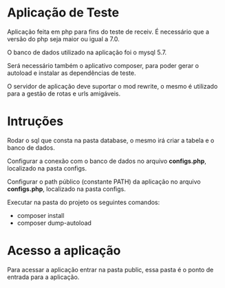 # Aplicação de Teste

Aplicação feita em php para fins do teste de receiv. É necessário que a versão do php seja maior ou igual a 7.0.

O banco de dados utilizado na aplicação foi o mysql 5.7.

Será necessário também o aplicativo composer, para poder gerar o autoload e instalar as dependências de teste.

O servidor de aplicação deve suportar o mod rewrite, o mesmo é utilizado para a gestão de rotas e urls amigáveis.
# Intruções

Rodar o sql que consta na pasta database, o mesmo irá criar a tabela e o banco de dados.

Configurar a conexão com o banco de dados no arquivo **configs.php**, localizado na pasta configs.

Configurar o path público (constante PATH) da aplicação no arquivo **configs.php**, localizado na pasta configs.

Executar na pasta do projeto os seguintes comandos:

- composer install
- composer dump-autoload

# Acesso a aplicação

Para acessar a aplicação entrar na pasta public, essa pasta é o ponto de entrada para a aplicação.
